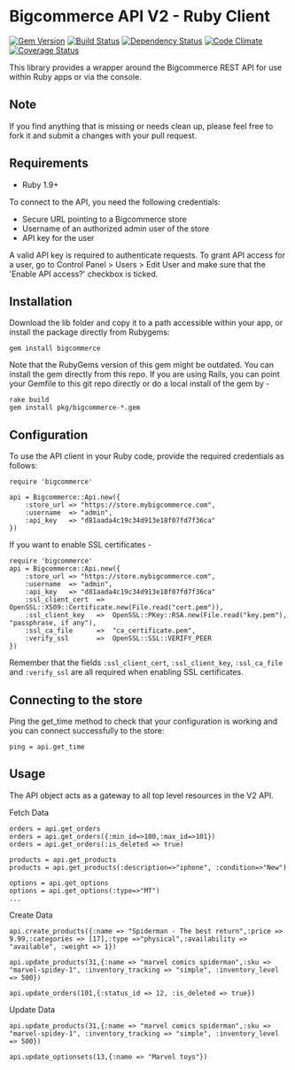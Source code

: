 Bigcommerce API V2 - Ruby Client
================================

[![Gem Version](https://badge.fury.io/rb/bigcommerce.png)](https://rubygems.org/gems/bigcommerce)
[![Build Status](https://travis-ci.org/bigcommerce/bigcommerce-api-ruby.png?branch=master)](https://travis-ci.org/bigcommerce/bigcommerce-api-ruby)
[![Dependency Status](https://gemnasium.com/bigcommerce/bigcommerce-api-ruby.png?travis)](https://gemnasium.com/bigcommerce/bigcommerce-api-ruby)
[![Code Climate](https://codeclimate.com/github/bigcommerce/bigcommerce-api-ruby.png)](https://codeclimate.com/github/bigcommerce/bigcommerce-api-ruby)
[![Coverage Status](https://coveralls.io/repos/bigcommerce/bigcommerce-api-ruby/badge.png?branch=master)](https://coveralls.io/r/bigcommerce/bigcommerce-api-ruby?branch=master)

This library provides a wrapper around the Bigcommerce REST API for use within
Ruby apps or via the console.

Note
----
If you find anything that is missing or needs clean up, please feel free to fork
it and submit a changes with your pull request.

Requirements
------------

- Ruby 1.9+

To connect to the API, you need the following credentials:

- Secure URL pointing to a Bigcommerce store
- Username of an authorized admin user of the store
- API key for the user

A valid API key is required to authenticate requests. To grant API access for a
user, go to Control Panel > Users > Edit User and make sure that the
'Enable API access?' checkbox is ticked.

Installation
------------

Download the lib folder and copy it to a path accessible within your app, or
install the package directly from Rubygems:

```
gem install bigcommerce
```

Note that the RubyGems version of this gem might be outdated. You can install the
gem directly from this repo. If you are using Rails, you can point your Gemfile
to this git repo directly or do a local install of the gem by -

```
rake build
gem install pkg/bigcommerce-*.gem
```

Configuration
-------------

To use the API client in your Ruby code, provide the required credentials as
follows:

```
require 'bigcommerce'

api = Bigcommerce::Api.new({
	:store_url => "https://store.mybigcommerce.com",
	:username  => "admin",
	:api_key   => "d81aada4c19c34d913e18f07fd7f36ca"
})
```

If you want to enable SSL certificates -

```
require 'bigcommerce'
api = Bigcommerce::Api.new({
	:store_url => "https://store.mybigcommerce.com",
	:username  => "admin",
	:api_key   => "d81aada4c19c34d913e18f07fd7f36ca"
	:ssl_client_cert  =>  OpenSSL::X509::Certificate.new(File.read("cert.pem")),
  	:ssl_client_key   =>  OpenSSL::PKey::RSA.new(File.read("key.pem"), "passphrase, if any"),
  	:ssl_ca_file      =>  "ca_certificate.pem",
  	:verify_ssl       =>  OpenSSL::SSL::VERIFY_PEER 
})
```
Remember that the fields `:ssl_client_cert`, `:ssl_client_key`, `:ssl_ca_file` 
and `:verify_ssl` are all required when enabling SSL certificates.

Connecting to the store
-----------------------

Ping the get_time method to check that your configuration is working and you
can connect successfully to the store:

```
ping = api.get_time
```

Usage
-----

The API object acts as a gateway to all top level resources in the V2 API.

Fetch Data
```
orders = api.get_orders
orders = api.get_orders({:min_id=>100,:max_id=>101})
orders = api.get_orders(:is_deleted => true)

products = api.get_products
products = api.get_products(:description=>"iphone", :condition=>"New")

options = api.get_options
options = api.get_options(:type=>"MT")
...

```
Create Data
```
api.create_products({:name => "Spiderman - The best return",:price => 9.99,:categories => [17],:type =>"physical",:availability => "available", :weight => 1})

api.update_products(31,{:name => "marvel comics spiderman",:sku => "marvel-spidey-1", :inventory_tracking => "simple", :inventory_level => 500})

api.update_orders(101,{:status_id => 12, :is_deleted => true})

```
Update Data

```
api.update_products(31,{:name => "marvel comics spiderman",:sku => "marvel-spidey-1", :inventory_tracking => "simple", :inventory_level => 500})

api.update_optionsets(13,{:name => "Marvel toys"})

```
